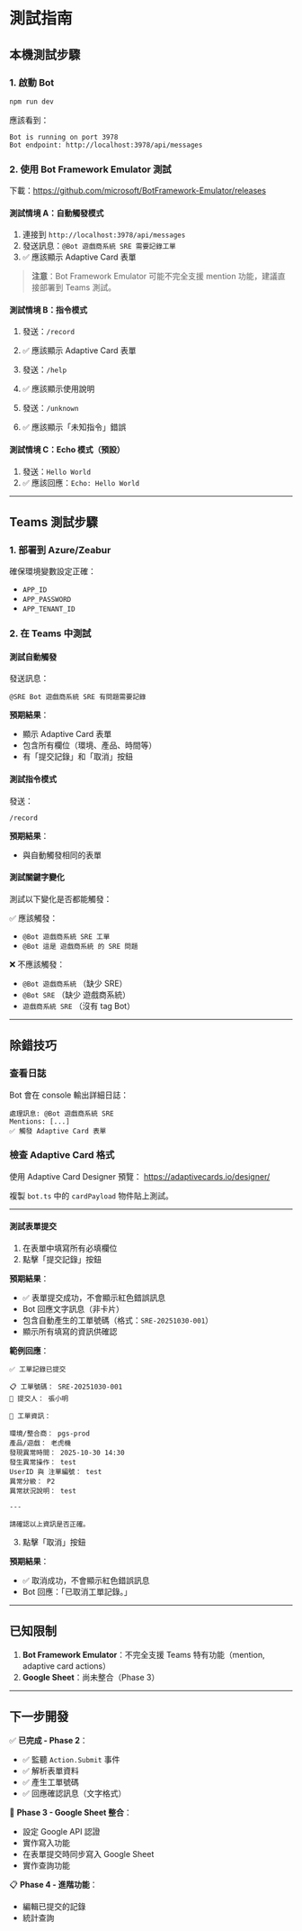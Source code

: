 # 測試指南

## 本機測試步驟

### 1. 啟動 Bot

```bash
npm run dev
```

應該看到：
```
Bot is running on port 3978
Bot endpoint: http://localhost:3978/api/messages
```

### 2. 使用 Bot Framework Emulator 測試

下載：https://github.com/microsoft/BotFramework-Emulator/releases

#### 測試情境 A：自動觸發模式

1. 連接到 `http://localhost:3978/api/messages`
2. 發送訊息：`@Bot 遊戲商系統 SRE 需要記錄工單`
3. ✅ 應該顯示 Adaptive Card 表單

> **注意**：Bot Framework Emulator 可能不完全支援 mention 功能，建議直接部署到 Teams 測試。

#### 測試情境 B：指令模式

1. 發送：`/record`
2. ✅ 應該顯示 Adaptive Card 表單

3. 發送：`/help`
4. ✅ 應該顯示使用說明

5. 發送：`/unknown`
6. ✅ 應該顯示「未知指令」錯誤

#### 測試情境 C：Echo 模式（預設）

1. 發送：`Hello World`
2. ✅ 應該回應：`Echo: Hello World`

---

## Teams 測試步驟

### 1. 部署到 Azure/Zeabur

確保環境變數設定正確：
- `APP_ID`
- `APP_PASSWORD`
- `APP_TENANT_ID`

### 2. 在 Teams 中測試

#### 測試自動觸發

發送訊息：
```
@SRE Bot 遊戲商系統 SRE 有問題需要記錄
```

**預期結果**：
- 顯示 Adaptive Card 表單
- 包含所有欄位（環境、產品、時間等）
- 有「提交記錄」和「取消」按鈕

#### 測試指令模式

發送：
```
/record
```

**預期結果**：
- 與自動觸發相同的表單

#### 測試關鍵字變化

測試以下變化是否都能觸發：

✅ 應該觸發：
- `@Bot 遊戲商系統 SRE 工單`
- `@Bot 這是 遊戲商系統 的 SRE 問題`

❌ 不應該觸發：
- `@Bot 遊戲商系統` （缺少 SRE）
- `@Bot SRE` （缺少 遊戲商系統）
- `遊戲商系統 SRE` （沒有 tag Bot）

---

## 除錯技巧

### 查看日誌

Bot 會在 console 輸出詳細日誌：

```
處理訊息: @Bot 遊戲商系統 SRE
Mentions: [...]
✅ 觸發 Adaptive Card 表單
```

### 檢查 Adaptive Card 格式

使用 Adaptive Card Designer 預覽：
https://adaptivecards.io/designer/

複製 `bot.ts` 中的 `cardPayload` 物件貼上測試。

---

#### 測試表單提交

1. 在表單中填寫所有必填欄位
2. 點擊「提交記錄」按鈕

**預期結果**：
- ✅ 表單提交成功，不會顯示紅色錯誤訊息
- Bot 回應文字訊息（非卡片）
- 包含自動產生的工單號碼（格式：`SRE-20251030-001`）
- 顯示所有填寫的資訊供確認

**範例回應**：
```
✅ 工單記錄已提交

📋 工單號碼： SRE-20251030-001
👤 提交人： 張小明

📝 工單資訊：

環境/整合商： pgs-prod
產品/遊戲： 老虎機
發現異常時間： 2025-10-30 14:30
發生異常操作： test
UserID 與 注單編號： test
異常分級： P2
異常狀況說明： test

---

請確認以上資訊是否正確。
```

3. 點擊「取消」按鈕

**預期結果**：
- ✅ 取消成功，不會顯示紅色錯誤訊息
- Bot 回應：「已取消工單記錄。」

---

## 已知限制

1. **Bot Framework Emulator**：不完全支援 Teams 特有功能（mention, adaptive card actions）
2. **Google Sheet**：尚未整合（Phase 3）

---

## 下一步開發

✅ **已完成 - Phase 2**：
- ✅ 監聽 `Action.Submit` 事件
- ✅ 解析表單資料
- ✅ 產生工單號碼
- ✅ 回應確認訊息（文字格式）

🚧 **Phase 3 - Google Sheet 整合**：
- 設定 Google API 認證
- 實作寫入功能
- 在表單提交時同步寫入 Google Sheet
- 實作查詢功能

📋 **Phase 4 - 進階功能**：
- 編輯已提交的記錄
- 統計查詢

